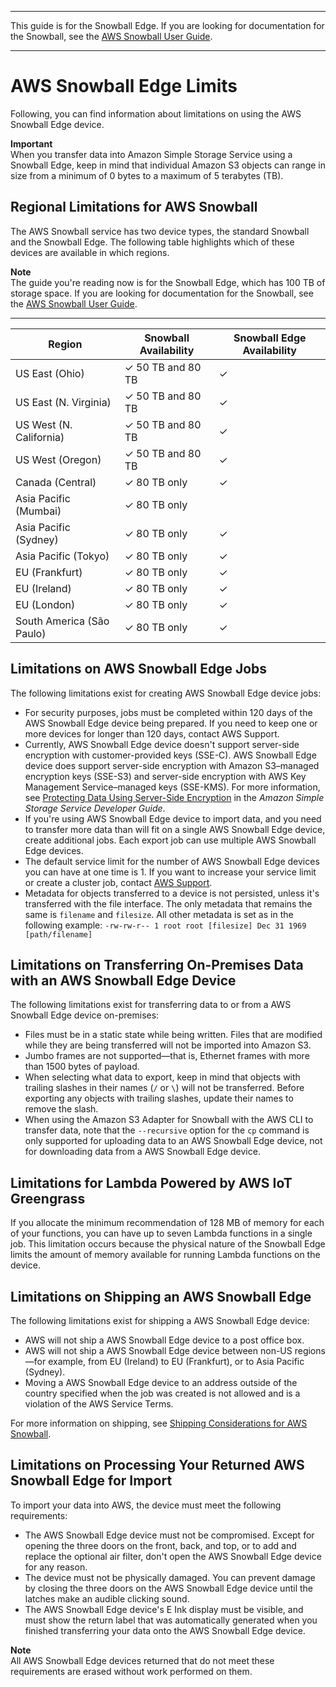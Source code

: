 --------

This guide is for the Snowball Edge\. If you are looking for documentation for the Snowball, see the [AWS Snowball User Guide](https://docs.aws.amazon.com/snowball/latest/ug/whatissnowball.html)\.

--------

# AWS Snowball Edge Limits<a name="limits"></a>

Following, you can find information about limitations on using the AWS Snowball Edge device\.

**Important**  
When you transfer data into Amazon Simple Storage Service using a Snowball Edge, keep in mind that individual Amazon S3 objects can range in size from a minimum of 0 bytes to a maximum of 5 terabytes \(TB\)\.

## Regional Limitations for AWS Snowball<a name="region-limits"></a>

The AWS Snowball service has two device types, the standard Snowball and the Snowball Edge\. The following table highlights which of these devices are available in which regions\. 

**Note**  
The guide you're reading now is for the Snowball Edge, which has 100 TB of storage space\. If you are looking for documentation for the Snowball, see the [AWS Snowball User Guide](https://docs.aws.amazon.com/snowball/latest/ug/whatissnowball.html)\.


****  

| Region | Snowball Availability | Snowball Edge Availability | 
| --- | --- | --- | 
| US East \(Ohio\) | ✓ 50 TB and 80 TB | ✓ | 
| US East \(N\. Virginia\) | ✓ 50 TB and 80 TB | ✓ | 
| US West \(N\. California\) | ✓ 50 TB and 80 TB | ✓ | 
| US West \(Oregon\) | ✓ 50 TB and 80 TB | ✓ | 
| Canada \(Central\) | ✓ 80 TB only | ✓ | 
| Asia Pacific \(Mumbai\) | ✓ 80 TB only |  | 
| Asia Pacific \(Sydney\) | ✓ 80 TB only | ✓ | 
| Asia Pacific \(Tokyo\) | ✓ 80 TB only | ✓ | 
| EU \(Frankfurt\) | ✓ 80 TB only | ✓ | 
| EU \(Ireland\) | ✓ 80 TB only | ✓ | 
| EU \(London\) | ✓ 80 TB only | ✓ | 
| South America \(São Paulo\) | ✓ 80 TB only | ✓ | 

## Limitations on AWS Snowball Edge Jobs<a name="job-limits"></a>

The following limitations exist for creating AWS Snowball Edge device jobs:
+ For security purposes, jobs must be completed within 120 days of the AWS Snowball Edge device being prepared\. If you need to keep one or more devices for longer than 120 days, contact AWS Support\.
+ Currently, AWS Snowball Edge device doesn't support server\-side encryption with customer\-provided keys \(SSE\-C\)\. AWS Snowball Edge device does support server\-side encryption with Amazon S3–managed encryption keys \(SSE\-S3\) and server\-side encryption with AWS Key Management Service–managed keys \(SSE\-KMS\)\. For more information, see [Protecting Data Using Server\-Side Encryption](https://docs.aws.amazon.com/AmazonS3/latest/dev/serv-side-encryption.html) in the *Amazon Simple Storage Service Developer Guide*\.
+ If you're using AWS Snowball Edge device to import data, and you need to transfer more data than will fit on a single AWS Snowball Edge device, create additional jobs\. Each export job can use multiple AWS Snowball Edge devices\.
+ The default service limit for the number of AWS Snowball Edge devices you can have at one time is 1\. If you want to increase your service limit or create a cluster job, contact [AWS Support](https://aws.amazon.com/premiumsupport/)\.
+ Metadata for objects transferred to a device is not persisted, unless it's transferred with the file interface\. The only metadata that remains the same is `filename` and `filesize`\. All other metadata is set as in the following example: `-rw-rw-r-- 1 root root [filesize] Dec 31 1969 [path/filename]`

## Limitations on Transferring On\-Premises Data with an AWS Snowball Edge Device<a name="transfer-limits"></a>

The following limitations exist for transferring data to or from a AWS Snowball Edge device on\-premises:
+ Files must be in a static state while being written\. Files that are modified while they are being transferred will not be imported into Amazon S3\.
+ Jumbo frames are not supported—that is, Ethernet frames with more than 1500 bytes of payload\.
+ When selecting what data to export, keep in mind that objects with trailing slashes in their names \(`/` or `\`\) will not be transferred\. Before exporting any objects with trailing slashes, update their names to remove the slash\.
+ When using the Amazon S3 Adapter for Snowball with the AWS CLI to transfer data, note that the `--recursive` option for the `cp` command is only supported for uploading data to an AWS Snowball Edge device, not for downloading data from a AWS Snowball Edge device\.

## Limitations for Lambda Powered by AWS IoT Greengrass<a name="function-limits"></a>

If you allocate the minimum recommendation of 128 MB of memory for each of your functions, you can have up to seven Lambda functions in a single job\. This limitation occurs because the physical nature of the Snowball Edge limits the amount of memory available for running Lambda functions on the device\. 

## Limitations on Shipping an AWS Snowball Edge<a name="shipping-limits"></a>

The following limitations exist for shipping a AWS Snowball Edge device:
+ AWS will not ship a AWS Snowball Edge device to a post office box\.
+ AWS will not ship a AWS Snowball Edge device between non\-US regions—for example, from EU \(Ireland\) to EU \(Frankfurt\), or to Asia Pacific \(Sydney\)\.
+ Moving a AWS Snowball Edge device to an address outside of the country specified when the job was created is not allowed and is a violation of the AWS Service Terms\.

For more information on shipping, see [Shipping Considerations for AWS Snowball](shipping.md)\.

## Limitations on Processing Your Returned AWS Snowball Edge for Import<a name="return-limits"></a>

To import your data into AWS, the device must meet the following requirements:
+ The AWS Snowball Edge device must not be compromised\. Except for opening the three doors on the front, back, and top, or to add and replace the optional air filter, don't open the AWS Snowball Edge device for any reason\.
+ The device must not be physically damaged\. You can prevent damage by closing the three doors on the AWS Snowball Edge device until the latches make an audible clicking sound\.
+ The AWS Snowball Edge device's E Ink display must be visible, and must show the return label that was automatically generated when you finished transferring your data onto the AWS Snowball Edge device\.

**Note**  
All AWS Snowball Edge devices returned that do not meet these requirements are erased without work performed on them\.